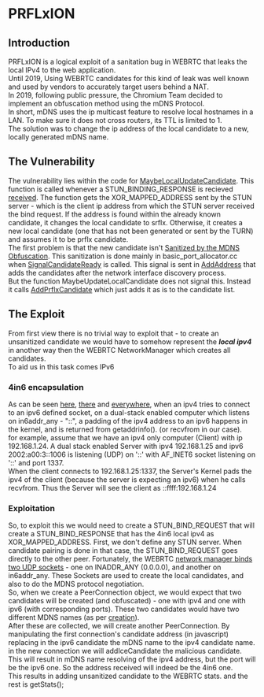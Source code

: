 # PRFLxION

## Introduction

PRFLxION is a logical exploit of a sanitation bug in WEBRTC that leaks the local IPv4 to the web application.
</br>
Until 2019, Using WEBRTC candidates for this kind of leak was well known and used by vendors to accurately target users behind a NAT.
</br>
In 2019, following public pressure, the Chromium Team decided to implement an obfuscation method using the mDNS Protocol.
</br>
In short, mDNS uses the ip multicast feature to resolve local hostnames in a LAN. To make sure it does not cross routers, its TTL is limited to 1.
</br> 
The solution was to change the ip address of the local candidate to a new, locally generated mDNS name. 
</br>

##  The Vulnerability

The vulnerability lies within the code for [MaybeLocalUpdateCandidate](https://webrtc.googlesource.com/src/+/9f9bf38805e14688acef01fe6814b8ce3a98c09c/p2p/base/connection.cc#1248).
This function is called whenever a STUN_BINDING_RESPONSE is recieved [received](https://webrtc.googlesource.com/src/+/9f9bf38805e14688acef01fe6814b8ce3a98c09c/p2p/base/connection.cc#1104).
The function gets the XOR_MAPPED_ADDRESS sent by the STUN server - which is the client ip address from which the STUN server received the bind request.
If the address is found within the already known candidate, it changes the local candidate to srflx. Otherwise, it creates a new local candidate (one that has not been generated or sent by the TURN) and assumes it to be prflx candidate.
</br>
The first problem is that the new candidate isn't [Sanitized by the MDNS Obfuscation]((https://webrtc.googlesource.com/src/+/9f9bf38805e14688acef01fe6814b8ce3a98c09c/p2p/base/connection.cc#1297)).
This sanitization is done mainly in basic_port_allocator.cc when [SignalCandidateReady](https://webrtc.googlesource.com/src/+/9f9bf38805e14688acef01fe6814b8ce3a98c09c/p2p/client/basic_port_allocator.cc#966) is called. This signal is sent in [AddAddress](https://webrtc.googlesource.com/src/+/9f9bf38805e14688acef01fe6814b8ce3a98c09c/p2p/base/port.cc) that adds the candidates after the network interface discovery process.
</br>
But the function MaybeUpdateLocalCandidate does not signal this. Instead it calls [AddPrflxCandidate](https://webrtc.googlesource.com/src/+/9f9bf38805e14688acef01fe6814b8ce3a98c09c/p2p/base/port.cc#426) which just adds it as is to the candidate list.

## The Exploit
From first view there is no trivial way to exploit that - to create an unsanitized candidate we would have to somehow represent the ***local ipv4*** in another way then the WEBRTC NetworkManager which creates all candidates.
</br> To aid us in this task comes IPv6 </br>

### 4in6 encapsulation

As can be seen [here](https://stackoverflow.com/questions/49793630/is-ffff127-0-0-1-localhost), [there](https://stackoverflow.com/questions/1618240/how-to-support-both-ipv4-and-ipv6-connections#:~:text=The%20best%20approach%20is%20to,in%20the%20IPv4%2Dmapped%20format.) and  [everywhere](https://en.wikipedia.org/wiki/IPv6#IPv4-mapped_IPv6_addresses), when an ipv4 tries to connect to an ipv6 defined socket, on a dual-stack enabled computer which listens on in6addr_any - "::", a padding of the ipv4 address to an ipv6 happens in the kernel, and is returned from getaddrinfo(). (or recvfrom in our case).
</br> for example, assume that we have an ipv4 only computer (Client) with ip 192.168.1.24.
A dual stack enabled Server with ipv4 192.168.1.25 and ipv6 2002:a00:3::1006 is listening (UDP) on '::' with AF_INET6 socket listening on '::' and port 1337.</br> When the client connects to 192.168.1.25:1337, the Server's Kernel pads the ipv4 of the client (because the server is expecting an ipv6) when he calls recvfrom.
Thus the Server will see the client as ::ffff:192.168.1.24
</br> 

### Exploitation
So, to exploit this we would need to create a STUN_BIND_REQUEST that will create a STUN_BIND_RESPONSE that has the 4in6 local ipv4 as XOR_MAPPED_ADDRESS.
First, we don't define any STUN server. When candidate pairing is done in that case, the STUN_BIND_REQUEST goes directly to the other peer. 
Fortunately, the WEBRTC [network manager binds two UDP sockets](https://webrtc.googlesource.com/src/+/9f9bf38805e14688acef01fe6814b8ce3a98c09c/rtc_base/network.cc#284)  - one on INADDR_ANY (0.0.0.0), and another on in6addr_any. These Sockets are used to create the local candidates, and also to do the MDNS protocol negotiation.
</br>
So, when we create a PeerConnection object, we would expect that two candidates will be created (and obfuscated) - one with ipv4 and one with ipv6 (with corresponding ports).
These two candidates would have two different MDNS names (as per [creation](https://webrtc.googlesource.com/src/+/9f9bf38805e14688acef01fe6814b8ce3a98c09c/p2p/base/port.cc#319)).
</br>
After these are collected, we will create another PeerConnection. By manipulating the first connection's candidate address (in javascript) replacing in the ipv6 candidate the mDNS name to the ipv4 candidate name. in the new connection we will addIceCandidate the malicious candidate.
</br>
This will result in mDNS name resolving of the ipv4 address, but the port will be the ipv6 one. So the address received will indeed be the 4in6 one.
</br>
This results in adding unsanitized candidate to the WEBRTC stats. and the rest is getStats();



 

  





